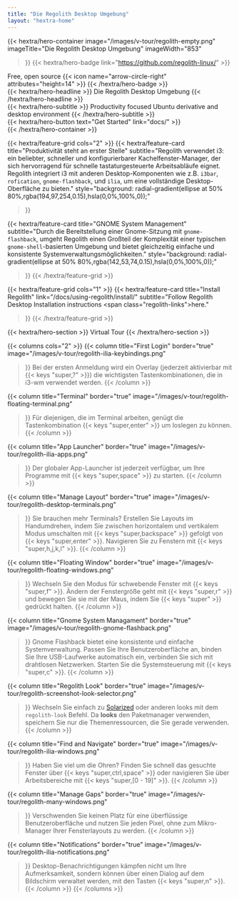 ```yaml
---
title: "Die Regolith Desktop Umgebung"
layout: "hextra-home"
---
```


{{< hextra/hero-container
  image="/images/v-tour/regolith-empty.png"
  imageTitle="Die Regolith Desktop Umgebung"
  imageWidth="853"
>}}
{{< hextra/hero-badge link="https://github.com/regolith-linux/" >}}
  <div class="hx-w-2 hx-h-2 hx-rounded-full hx-bg-primary-400"></div>
  <span>Free, open source</span>
  {{< icon name="arrow-circle-right" attributes="height=14" >}}
{{< /hextra/hero-badge >}}

<div class="hx-mt-6 hx-mb-6">
{{< hextra/hero-headline >}}
  Die Regolith Desktop Umgebung
{{< /hextra/hero-headline >}}
</div>

<div class="hx-mt-6 hx-mb-6"">
{{< hextra/hero-subtitle >}}
  Productivity focused Ubuntu derivative and desktop environment
{{< /hextra/hero-subtitle >}}
</div>

<div class="hx-mt-6 hx-mb-6"">
{{< hextra/hero-button text="Get Started" link="docs/" >}}
</div>
{{< /hextra/hero-container >}}

<div class="hx-mt-6"></div>
<div class="hx-mt-6"></div>
<div class="hx-mt-6"></div>

{{< hextra/feature-grid cols="2" >}}
  {{< hextra/feature-card
    title="Produktivität steht an erster Stelle"
    subtitle="Regolith verwendet i3: ein beliebter, schneller und konfigurierbarer Kachelfenster-Manager, der sich hervorragend für schnelle tastaturgesteuerte Arbeitsabläufe eignet. Regolith integriert i3 mit anderen Desktop-Komponenten wie z.B. `i3bar`, `rofication`, `gnome-flashback`, und `ilia`, um eine vollständige Desktop-Oberfläche zu bieten."
    style="background: radial-gradient(ellipse at 50% 80%,rgba(194,97,254,0.15),hsla(0,0%,100%,0));"
  >}}

  {{< hextra/feature-card
    title="GNOME System Management"
    subtitle="Durch die Bereitstellung einer Gnome-Sitzung mit `gnome-flashback`, umgeht Regolith einen Großteil der Komplexität einer typischen `gnome-shell`-basierten Umgebung und bietet gleichzeitig einfache und konsistente Systemverwaltungsmöglichkeiten."
    style="background: radial-gradient(ellipse at 50% 80%,rgba(142,53,74,0.15),hsla(0,0%,100%,0));"
  >}}
{{< /hextra/feature-grid >}}

<div class="hx-mt-6"></div>

{{< hextra/feature-grid cols="1" >}}
  {{< hextra/feature-card
    title="Install Regolith"
    link="/docs/using-regolith/install/"
    subtitle="Follow Regolith Desktop Installation instructions <span class=\"regolith-links\">here</span>."
  >}}
{{< /hextra/feature-grid >}}

<div class="hx-mt-6 hx-mb-6"></div>
<div class="hx-mt-6 hx-mb-6"></div>
{{< hextra/hero-section >}}
  Virtual Tour
{{< /hextra/hero-section >}}

{{< columns cols="2" >}}
  {{< column
      title="First Login"
      border="true"
      image="/images/v-tour/regolith-ilia-keybindings.png"
  >}}
    Bei der ersten Anmeldung wird ein Overlay (jederzeit aktivierbar mit
    {{< keys "super,?" >}}) die wichtigsten Tastenkombinationen, die in i3-wm
    verwendet werden.
  {{< /column >}}

  {{< column
      title="Terminal"
      border="true"
      image="/images/v-tour/regolith-floating-terminal.png"
  >}}
    Für diejenigen, die im Terminal arbeiten, genügt die Tastenkombination
    {{< keys "super,enter" >}} um loslegen zu können.
  {{< /column >}}

  {{< column
      title="App Launcher"
      border="true"
      image="/images/v-tour/regolith-ilia-apps.png"
  >}}
    Der globaler App-Launcher ist jederzeit verfügbar, um Ihre Programme mit
    {{< keys "super,space" >}} zu starten.
  {{< /column >}}

  {{< column
      title="Manage Layout"
      border="true"
      image="/images/v-tour/regolith-desktop-terminals.png"
  >}}
    Sie brauchen mehr Terminals? Erstellen Sie Layouts im Handumdrehen, indem
    Sie zwischen horizontalem und vertikalem Modus umschalten mit
    {{< keys "super,backspace" >}} gefolgt von {{< keys "super,enter" >}}.
    Navigieren Sie zu Fenstern mit {{< keys "super,h,j,k,l" >}}.
  {{< /column >}}

  {{< column
    title="Floating Window"
    border="true"
    image="/images/v-tour/regolith-floating-windows.png"
  >}}
    Wechseln Sie den Modus für schwebende Fenster mit {{< keys "super,f" >}}.
    Ändern der Fenstergröße geht mit {{< keys "super,r" >}} und bewegen Sie sie
    mit der Maus, indem Sie {{< keys "super" >}} gedrückt halten.
  {{< /column >}}

  {{< column
      title="Gnome System Managament"
      border="true"
      image="/images/v-tour/regolith-gnome-flashback.png"
  >}}
    Gnome Flashback bietet eine konsistente und einfache Systemverwaltung. Passen
    Sie Ihre Benutzeroberfläche an, binden Sie Ihre USB-Laufwerke automatisch ein,
    verbinden Sie sich mit drahtlosen Netzwerken. Starten Sie die Systemsteuerung
    mit {{< keys "super,c" >}}.
  {{< /column >}}

  {{< column
      title="Regolith Look"
      border="true"
      image="/images/v-tour/regolith-screenshot-look-selector.png"
  >}}
    Wechseln Sie einfach zu <a href="https://ethanschoonover.com/solarized" class="regolith-links">Solarized</a>
    oder anderen looks mit dem <code>regolith-look</code> Befehl. Da
    <b>looks</b> den Paketmanager verwenden, speichern Sie nur die Themenressourcen,
    die Sie gerade verwenden.
  {{< /column >}}

  {{< column
      title="Find and Navigate"
      border="true"
      image="/images/v-tour/regolith-ilia-windows.png"
  >}}
    Haben Sie viel um die Ohren? Finden Sie schnell das gesuchte Fenster über
    {{< keys "super,ctrl,space" >}} oder navigieren Sie über Arbeitsbereiche mit
    {{< keys "super,[0 - 19]" >}}.
  {{< /column >}}

  {{< column
      title="Manage Gaps"
      border="true"
      image="/images/v-tour/regolith-many-windows.png"
  >}}
    Verschwenden Sie keinen Platz für eine überflüssige Benutzeroberfläche und
    nutzen Sie jeden Pixel, ohne zum Mikro-Manager Ihrer Fensterlayouts zu werden.
  {{< /column >}}

  {{< column
      title="Notifications"
      border="true"
      image="/images/v-tour/regolith-ilia-notifications.png"
  >}}
    Desktop-Benachrichtigungen kämpfen nicht um Ihre Aufmerksamkeit, sondern
    können über einen Dialog auf dem Bildschirm verwaltet werden, mit den
    Tasten {{< keys "super,n" >}}.
  {{< /column >}}
{{< /columns >}}
